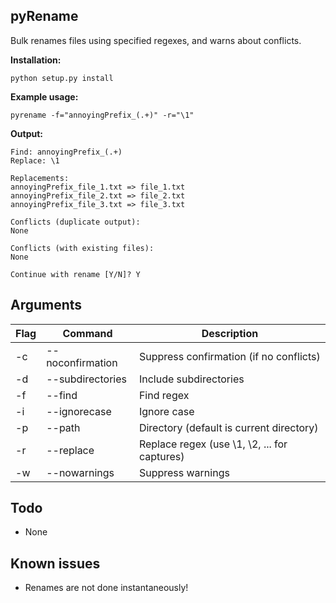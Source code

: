 ## pyRename

Bulk renames files using specified regexes, and warns about conflicts.

**Installation:**

	python setup.py install

**Example usage:**

	pyrename -f="annoyingPrefix_(.+)" -r="\1"

**Output:**

	Find: annoyingPrefix_(.+)
	Replace: \1

	Replacements:
	annoyingPrefix_file_1.txt => file_1.txt
	annoyingPrefix_file_2.txt => file_2.txt
	annoyingPrefix_file_3.txt => file_3.txt

	Conflicts (duplicate output):
	None

	Conflicts (with existing files):
	None

	Continue with rename [Y/N]? Y

## Arguments

| Flag | Command          | Description                                      |
| ---- | ---------------- | ------------------------------------------------ |
| -c   | --noconfirmation | Suppress confirmation (if no conflicts)          |
| -d   | --subdirectories | Include subdirectories                           |
| -f   | --find           | Find regex                                       |
| -i   | --ignorecase     | Ignore case                                      |
| -p   | --path           | Directory (default is current directory)         |
| -r   | --replace        | Replace regex (use \\1, \\2, ... for captures)   |
| -w   | --nowarnings     | Suppress warnings                                |

## Todo

 - None

## Known issues

 - Renames are not done instantaneously!
